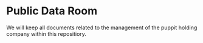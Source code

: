 # Public Data Room

We will keep all documents related to the management of the puppit holding company within this repositiory.

